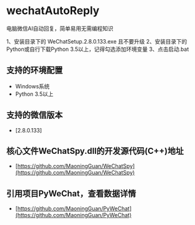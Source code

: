# wechatAutoReply
电脑微信AI自动回复，简单易用无需编程知识

1、安装目录下的 WeChatSetup.2.8.0.133.exe 且不要升级
2、安装目录下的Python或自行下载Python 3.5以上，记得勾选添加环境变量
3、点击启动.bat

## 支持的环境配置
* Windows系统
* Python 3.5以上

## 支持的微信版本
* [2.8.0.133]

## 核心文件WeChatSpy.dll的开发源代码(C++)地址
* [https://github.com/MaoningGuan/WeChatSpy](https://github.com/MaoningGuan/WeChatSpy)
## 引用项目PyWeChat，查看数据详情
* [https://github.com/MaoningGuan/PyWeChat](https://github.com/MaoningGuan/PyWeChat)
